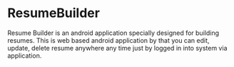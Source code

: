# ResumeBuilder
Resume Builder is an android application specially designed for building resumes. This is web based android application by that you can edit, update, delete resume anywhere any time just by logged in into system via application.
